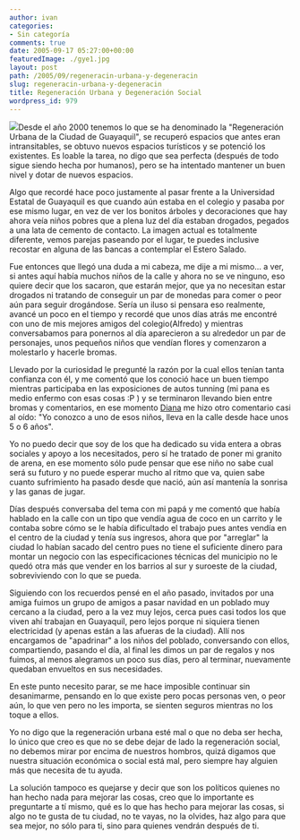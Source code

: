 ```yaml
---
author: ivan
categories:
- Sin categoría
comments: true
date: 2005-09-17 05:27:00+00:00
featuredImage: ./gye1.jpg
layout: post
path: /2005/09/regeneracin-urbana-y-degeneracin
slug: regeneracin-urbana-y-degeneracin
title: Regeneración Urbana y Degeneración Social
wordpress_id: 979
---
```


[![](https://photos1.blogger.com/blogger/5311/455/200/gye1.jpg)](http://photos1.blogger.com/blogger/5311/455/1600/gye1.jpg)Desde el año 2000 tenemos lo que se ha denominado la "Regeneración Urbana de la Ciudad de Guayaquil", se recuperó espacios que antes eran intransitables, se obtuvo nuevos espacios turísticos y se potenció los existentes. Es loable la tarea, no digo que sea perfecta (después de todo sigue siendo hecha por humanos), pero se ha intentado mantener un buen nivel y dotar de nuevos espacios.

Algo que recordé hace poco justamente al pasar frente a la Universidad Estatal de Guayaquil es que cuando aún estaba en el colegio y pasaba por ese mismo lugar, en vez de ver los bonitos árboles y decoraciones que hay ahora veía niños pobres que a plena luz del día estaban drogados, pegados a una lata de cemento de contacto. La imagen actual es totalmente diferente, vemos parejas paseando por el lugar, te puedes inclusive recostar en alguna de las bancas a contemplar el Estero Salado.

Fue entonces que llegó una duda a mi cabeza, me dije a mi mismo... a ver, si antes aquí había muchos niños de la calle y ahora no se ve ninguno, eso quiere decir que los sacaron, que estarán mejor, que ya no necesitan estar drogados ni tratando de conseguir un par de monedas para comer o peor aún para seguir drogándose. Sería un iluso si pensara eso realmente, avancé un poco en el tiempo y recordé que unos días atrás me encontré con uno de mis mejores amigos del colegio(Alfredo) y mientras conversabamos para ponernos al día aparecieron a su alrededor un par de personajes, unos pequeños niños que vendían flores y comenzaron a molestarlo y hacerle bromas.

Llevado por la curiosidad le pregunté la razón por la cual ellos tenían tanta confianza con él, y me comentó que los conoció hace un buen tiempo mientras participaba en las exposiciones de autos tunning (mi pana es medio enfermo con esas cosas :P ) y se terminaron llevando bien entre bromas y comentarios, en ese momento [Diana](https://nitadp.blogspot.com/) me hizo otro comentario casi al oído: "Yo conozco a uno de esos niños, lleva en la calle desde hace unos 5 o 6 años".

Yo no puedo decir que soy de los que ha dedicado su vida entera a obras sociales y apoyo a los necesitados, pero sí he tratado de poner mi granito de arena, en ese momento sólo pude pensar que ese niño no sabe cual será su futuro y no puede esperar mucho al ritmo que va, quien sabe cuanto sufrimiento ha pasado desde que nació, aún así mantenía la sonrisa y las ganas de jugar.

Días después conversaba del tema con mi papá y me comentó que había hablado en la calle con un tipo que vendía agua de coco en un carrito y le contaba sobre cómo se le había dificultado el trabajo pues antes vendía en el centro de la ciudad y tenía sus ingresos, ahora que por "arreglar" la ciudad lo habían sacado del centro pues no tiene el suficiente dinero para montar un negocio con las especificaciones técnicas del municipio no le quedó otra más que vender en los barrios al sur y suroeste de la ciudad, sobreviviendo con lo que se pueda.

Siguiendo con los recuerdos pensé en el año pasado, invitados por una amiga fuimos un grupo de amigos a pasar navidad en un poblado muy cercano a la ciudad, pero a la vez muy lejos, cerca pues casi todos los que viven ahí trabajan en Guayaquil, pero lejos porque ni siquiera tienen electricidad (y apenas están a las afueras de la ciudad). Allí nos encargamos de "apadrinar" a los niños del poblado, conversando con ellos, compartiendo, pasando el día, al final les dimos un par de regalos y nos fuimos, al menos alegramos un poco sus días, pero al terminar, nuevamente quedaban envueltos en sus necesidades.

En este punto necesito parar, se me hace imposible continuar sin desanimarme, pensando en lo que existe pero pocas personas ven, o peor aún, lo que ven pero no les importa, se sienten seguros mientras no los toque a ellos.

Yo no digo que la regeneración urbana esté mal o que no deba ser hecha, lo único que creo es que no se debe dejar de lado la regeneración social, no debemos mirar por encima de nuestros hombros, quizá digamos que nuestra situación económica o social está mal, pero siempre hay alguien más que necesita de tu ayuda.

La solución tampoco es quejarse y decir que son los políticos quienes no han hecho nada para mejorar las cosas, creo que lo importante es preguntarte a tí mismo, qué es lo que has hecho para mejorar las cosas, si algo no te gusta de tu ciudad, no te vayas, no la olvides, haz algo para que sea mejor, no sólo para ti, sino para quienes vendrán después de ti.

